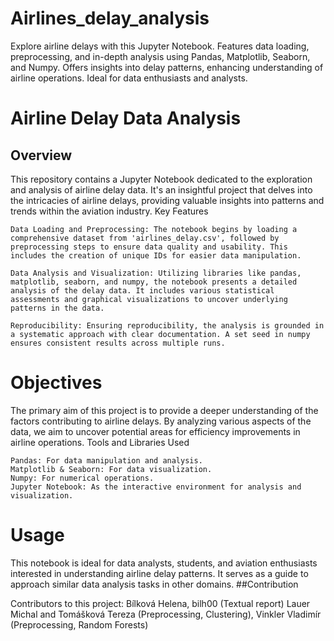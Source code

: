 # Airlines_delay_analysis
Explore airline delays with this Jupyter Notebook. Features data loading, preprocessing, and in-depth analysis using Pandas, Matplotlib, Seaborn, and Numpy. Offers insights into delay patterns, enhancing understanding of airline operations. Ideal for data enthusiasts and analysts.

# Airline Delay Data Analysis
## Overview

This repository contains a Jupyter Notebook dedicated to the exploration and analysis of airline delay data. It's an insightful project that delves into the intricacies of airline delays, providing valuable insights into patterns and trends within the aviation industry.
Key Features

    Data Loading and Preprocessing: The notebook begins by loading a comprehensive dataset from 'airlines_delay.csv', followed by preprocessing steps to ensure data quality and usability. This includes the creation of unique IDs for easier data manipulation.

    Data Analysis and Visualization: Utilizing libraries like pandas, matplotlib, seaborn, and numpy, the notebook presents a detailed analysis of the delay data. It includes various statistical assessments and graphical visualizations to uncover underlying patterns in the data.

    Reproducibility: Ensuring reproducibility, the analysis is grounded in a systematic approach with clear documentation. A set seed in numpy ensures consistent results across multiple runs.

# Objectives

The primary aim of this project is to provide a deeper understanding of the factors contributing to airline delays. By analyzing various aspects of the data, we aim to uncover potential areas for efficiency improvements in airline operations.
Tools and Libraries Used

    Pandas: For data manipulation and analysis.
    Matplotlib & Seaborn: For data visualization.
    Numpy: For numerical operations.
    Jupyter Notebook: As the interactive environment for analysis and visualization.

# Usage

This notebook is ideal for data analysts, students, and aviation enthusiasts interested in understanding airline delay patterns. It serves as a guide to approach similar data analysis tasks in other domains.
##Contribution

Contributors to this project: Bílková Helena, bilh00 (Textual report) Lauer Michal and Tomášková Tereza (Preprocessing, Clustering), Vinkler Vladimír (Preprocessing, Random Forests)

